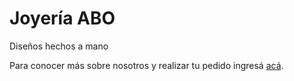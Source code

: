# Joyería ABO

Diseños hechos a mano


Para conocer más sobre nosotros y realizar tu pedido ingresá [acá](https://mariamtevosyan.github.io/JoyeriaAbo/).